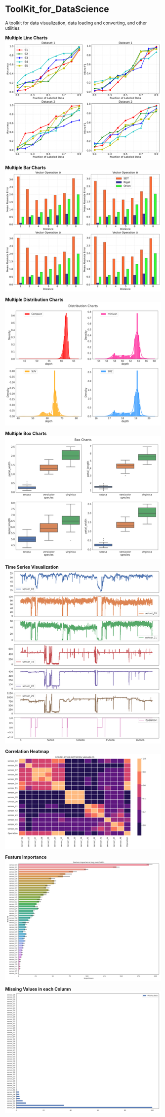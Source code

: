 # ToolKit_for_DataScience
A toolkit for data visualization, data loading and converting, and other utilities


**Multiple Line Charts**
![plot](./charts/line_chart3.png)

**Multiple Bar Charts**
![plot](./charts/bar_chart.png)

**Multiple Distribution Charts**
![plot](./charts/dist_chart.png)

**Multiple Box Charts**
![plot](./charts/boxchart.png)

**Time Series Visualization**
![plot](./charts/0.png)


**Correlation Heatmap**
![plot](./charts/corr5.png)

**Feature Importance**
![plot](./charts/imp.png)

**Missing Values in each Column**
![plot](./charts/miss.png)

